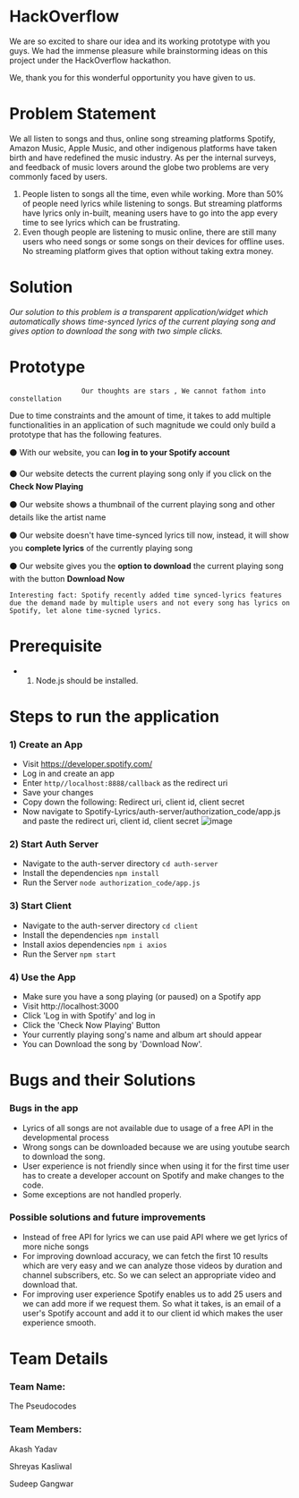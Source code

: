 # HackOverflow 
We are so excited to share our idea and its working prototype with you guys. We had the immense pleasure while brainstorming ideas on this project under the HackOverflow hackathon.

We, thank you for this wonderful opportunity you have given to us.


# Problem Statement
We all listen to songs and thus, online song streaming platforms Spotify, Amazon Music, Apple Music, and other indigenous platforms have taken birth and have redefined the music industry. 
As per the internal surveys, and feedback of music lovers around the globe two problems are very commonly faced by users.


1. People listen to songs all the time, even while working. More than 50% of people need lyrics while listening to songs. But streaming platforms have lyrics only in-built, meaning users have to go into the app every time to see lyrics which can be frustrating.
2. Even though people are listening to music online, there are still many users who need songs or some songs on their devices for offline uses. No streaming platform gives that option without taking extra money. 


# Solution
*Our solution to this problem is a transparent application/widget which automatically shows time-synced lyrics of the current playing song and gives option to download the song with two simple clicks.*    

# Prototype
                      Our thoughts are stars , We cannot fathom into constellation


Due to time constraints and the amount of time, it takes to add multiple functionalities in an application of such magnitude we could only build a prototype that has the following features.

⚫ With our website, you can  **log in to your Spotify account**

⚫ Our website detects the current playing song only if you click on the **Check Now Playing**

⚫ Our website shows a thumbnail of the current playing song and other details like the artist name

⚫ Our website doesn't have time-synced lyrics till now, instead, it will show you **complete lyrics** of the currently playing song

⚫ Our website gives you the **option to download** the current playing song with the button **Download Now**
```
Interesting fact: Spotify recently added time synced-lyrics features due the demand made by multiple users and not every song has lyrics on Spotify, let alone time-sycned lyrics.
```

# Prerequisite 

- 1) Node.js should be installed.


# Steps to run the application

### 1) Create an App
- Visit https://developer.spotify.com/ 
- Log in and create an app
- Enter `http//localhost:8888/callback` as the redirect uri
- Save your changes
- Copy down the following: Redirect uri, client id, client secret
- Now navigate to Spotify-Lyrics/auth-server/authorization_code/app.js and paste the redirect uri, client id, client secret
 ![image](https://user-images.githubusercontent.com/81186992/139585961-475f6d9e-f5c9-4ab3-9e9c-49845558004e.png)


### 2)  Start Auth Server
- Navigate to the auth-server directory `cd auth-server`
- Install the dependencies `npm install`
- Run the Server `node authorization_code/app.js`

### 3)  Start Client
- Navigate to the auth-server directory `cd client`
- Install the dependencies `npm install`
- Install axios dependencies `npm i axios`
- Run the Server `npm start`

### 4)  Use the App
- Make sure you have a song playing (or paused) on a Spotify app
- Visit http://localhost:3000
- Click 'Log in with Spotify' and log in
- Click the 'Check Now Playing' Button
- Your currently playing song's name and album art should appear
- You can Download the song by 'Download Now'.

# Bugs and their Solutions

### Bugs in the app

- Lyrics of all songs are not available due to usage of a free API in the developmental process 
- Wrong songs can be downloaded because we are using youtube search to download the song.
- User experience is not friendly since when using it for the first time user has to create a developer account on Spotify and make changes to the code.
- Some exceptions are not handled properly.

### Possible solutions and future improvements

- Instead of free API for lyrics we can use paid API where we get lyrics of more niche songs
- For improving download accuracy, we can fetch the first 10 results which are very easy and we can analyze those videos by duration and channel subscribers, etc. So we can select an appropriate video and download that.
- For improving user experience Spotify enables us to add 25 users and we can add more if we request them. So what it takes, is an email of a user's Spotify account and add it to our client id which makes the user experience smooth.



# Team Details

### Team Name:

The Pseudocodes

### Team Members:

Akash Yadav

Shreyas Kasliwal

Sudeep Gangwar


